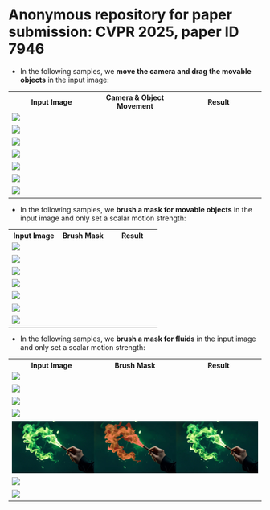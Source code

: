 # Anonymous repository for paper submission: CVPR 2025, paper ID 7946



- In the following samples, we **move the camera and drag the movable objects** in the input image:


<table>
  <tr>
    <th width=34% style="text-align:center">Input Image</th>
    <th width=32% style="text-align:center">Camera & Object Movement</th>
    <th width=34% style="text-align:center">Result</th>
  </tr>
  <tr>
    <td colspan="3" ><img src="gif/make_cake.gif"></td>
  </tr>
  <tr>
    <td colspan="3"><img src="gif/dog_wash.gif"></td>
  </tr>
  <tr>
    <td colspan="3"><img src="gif/duck_stand.gif"></td>
  </tr>
  <tr>
    <td colspan="3"><img src="gif/play_guitar.gif"></td>
  </tr>
  <tr>
    <td colspan="3"><img src="gif/llama.gif"></td>
  </tr>
  <tr>
    <td colspan="3"><img src="gif/dive.gif"></td>
  </tr>
  <tr>
    <td colspan="3"><img src="gif/dog_run.gif"></td>
  </tr>
</table>

- In the following samples, we **brush a  mask for movable objects** in the input image and only set a scalar motion strength:

<table>
  <tr>
    <th width=34% style="text-align:center">Input Image</th>
    <th width=32% style="text-align:center">Brush Mask</th>
    <th width=34% style="text-align:center">Result</th>
  </tr>
  <tr>
    <td colspan="3" ><img src="gif/make_cake.gif"></td>
  </tr>
  <tr>
    <td colspan="3"><img src="gif/dog_wash.gif"></td>
  </tr>
  <tr>
    <td colspan="3"><img src="gif/duck_stand.gif"></td>
  </tr>
  <tr>
    <td colspan="3"><img src="gif/play_guitar.gif"></td>
  </tr>
  <tr>
    <td colspan="3"><img src="gif/llama.gif"></td>
  </tr>
  <tr>
    <td colspan="3"><img src="gif/dive.gif"></td>
  </tr>
  <tr>
    <td colspan="3"><img src="gif/dog_run.gif"></td>
  </tr>
</table>


- In the following samples, we **brush a  mask for fluids** in the input image and only set a scalar motion strength:

<table>
  <tr>
    <th width=34% style="text-align:center">Input Image</th>
    <th width=32% style="text-align:center">Brush Mask</th>
    <th width=34% style="text-align:center">Result</th>
  </tr>
  <tr>
    <td colspan="3"><img src="gif/chimney.gif"></td>
  </tr>
  <tr>
    <td colspan="3"><img src="gif/explode.gif"></td>
  </tr>
  <tr>
    <td colspan="3"><img src="gif/skeleton.gif"></td>
  </tr>
  <tr>
    <td colspan="3"><img src="gif/steamship.gif"></td>
  </tr>
  <tr>
    <td colspan="3"><img src="gif/wand.gif"></td>
  </tr>
  <tr>
    <td colspan="3"><img src="gif/candle.gif"></td>
  </tr>
  <tr>
    <td colspan="3" ><img src="gif/bonfire.gif"></td>
  </tr>
</table>
